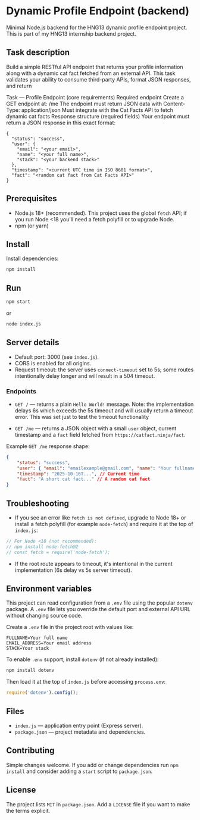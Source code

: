 # Dynamic Profile Endpoint (backend)

Minimal Node.js backend for the HNG13 dynamic profile endpoint project. 
This is part of my HNG13 internship backend project.

## Task description

Build a simple RESTful API endpoint that returns your profile information along with a dynamic cat fact fetched from an external API. This task validates your ability to consume third-party APIs, format JSON responses, and return 

Task — Profile Endpoint (core requirements)
Required endpoint
Create a GET endpoint at: /me
The endpoint must return JSON data with Content-Type: application/json
Must integrate with the Cat Facts API to fetch dynamic cat facts
Response structure (required fields)
Your endpoint must return a JSON response in this exact format:
```
{
  "status": "success",
  "user": {
    "email": "<your email>",
    "name": "<your full name>",
    "stack": "<your backend stack>"
  },
  "timestamp": "<current UTC time in ISO 8601 format>",
  "fact": "<random cat fact from Cat Facts API>"
}
```

## Prerequisites

- Node.js 18+ (recommended). This project uses the global `fetch` API; if you run Node <18 you'll need a fetch polyfill or to upgrade Node.
- npm (or yarn)

## Install

Install dependencies:

```bash
npm install
```

## Run

```bash
npm start
```
or

```bash
node index.js
```


## Server details

- Default port: 3000 (see `index.js`).
- CORS is enabled for all origins.
- Request timeout: the server uses `connect-timeout` set to 5s; some routes intentionally delay longer and will result in a 504 timeout.

### Endpoints

- `GET /` — returns a plain `Hello World!` message. Note: the implementation delays 6s which exceeds the 5s timeout and will usually return a timeout error. This was set just to test the timeout functionality

- `GET /me` — returns a JSON object with a small `user` object, current timestamp and a `fact` field fetched from `https://catfact.ninja/fact`.

Example `GET /me` response shape:

```json
{
	"status": "success",
	"user": { "email": "emailexample@gmail.com", "name": "Your fullname", "stack": "Node.js/Express" },
	"timestamp": "2025-10-16T...", // Current time
	"fact": "A short cat fact..." // A random cat fact
}
```

## Troubleshooting

- If you see an error like `fetch is not defined`, upgrade to Node 18+ or install a fetch polyfill (for example `node-fetch`) and require it at the top of `index.js`:

```js
// For Node <18 (not recommended):
// npm install node-fetch@2
// const fetch = require('node-fetch');
```

- If the root route appears to timeout, it's intentional in the current implementation (6s delay vs 5s server timeout).

## Environment variables

This project can read configuration from a `.env` file using the popular `dotenv` package. A `.env` file lets you override the default port and external API URL without changing source code.

Create a `.env` file in the project root with values like:

```
FULLNAME=Your full name
EMAIL_ADDRESS=Your email address
STACK=Your stack
```

To enable `.env` support, install `dotenv` (if not already installed):

```bash
npm install dotenv
```

Then load it at the top of `index.js` before accessing `process.env`:

```js
require('dotenv').config();
```


## Files

- `index.js` — application entry point (Express server).
- `package.json` — project metadata and dependencies.



## Contributing

Simple changes welcome. If you add or change dependencies run `npm install` and consider adding a `start` script to `package.json`.

## License

The project lists `MIT` in `package.json`. Add a `LICENSE` file if you want to make the terms explicit.
